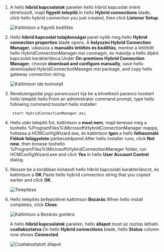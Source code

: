 
1. <span data-ttu-id="c2ed4-101">A hello **hibrid kapcsolatok** panelen hello hibrid kapcsolat imént létrehozott, majd **figyelő telepítő**.</span><span class="sxs-lookup"><span data-stu-id="c2ed4-101">In hello **Hybrid connections** blade, click hello hybrid connection you just created, then click **Listener Setup**.</span></span>
   
    ![Kattintson a figyelő beállítás](./media/app-service-hybrid-connections-manager-install/D04ClickListenerSetup.png)
2. <span data-ttu-id="c2ed4-103">Hello **hibrid kapcsolat tulajdonságai** panel nyílik meg.</span><span class="sxs-lookup"><span data-stu-id="c2ed4-103">hello **Hybrid connection properties** blade opens.</span></span> <span data-ttu-id="c2ed4-104">A **helyszíni Hybrid Connection Manager**, válassza a **manuális letöltés és beállítás**, mentse a letöltött hello HybridConnectionManager.msi csomagot, és másolja a hello átjáró kapcsolati karakterlánca.</span><span class="sxs-lookup"><span data-stu-id="c2ed4-104">Under **On-premises Hybrid Connection Manager**, choose **download and configure manually**, save hello downloaded HybridConnectionManager.msi package, and copy hello gateway connection string.</span></span>
   
    ![Kattintson ide tooinstall](./media/app-service-hybrid-connections-manager-install/D05ClickToInstallHCM.png)
3. <span data-ttu-id="c2ed4-106">Rendszergazdai jogú parancssort írja be a következő parancs toostart hello telepítő hello:</span><span class="sxs-lookup"><span data-stu-id="c2ed4-106">From an administrator command prompt, type hello following command toostart hello installer:</span></span>
   
        start HybridConnectionManager.msi
4. <span data-ttu-id="c2ed4-107">Hello után telepítő fut, kattintson a **most nem**, majd keresse meg a toohello %ProgramFiles%\Microsoft\HybridConnectionManager mappa, futtassa a HCMConfigWizard.exe, és kattintson **Igen** a hello **felhasználó Fiókok felügyelete** párbeszédpanel.</span><span class="sxs-lookup"><span data-stu-id="c2ed4-107">After hello installer runs, click **Not now**, then browse toohello %ProgramFiles%\Microsoft\HybridConnectionManager folder, run HCMConfigWizard.exe and click **Yes** in hello **User Account Control** dialog.</span></span>
5. <span data-ttu-id="c2ed4-108">Illessze be a korábban kimásolt hello hibrid kapcsolati karakterláncot, és kattintson a **OK**.</span><span class="sxs-lookup"><span data-stu-id="c2ed4-108">Paste hello hybrid connection string that you copied earlier and click **OK**.</span></span> 
   
    ![Telepítése](./media/app-service-hybrid-connections-manager-install/D08aHCMInstallManual.png)
6. <span data-ttu-id="c2ed4-110">Hello telepítés befejeztével kattintson **Bezárás**.</span><span class="sxs-lookup"><span data-stu-id="c2ed4-110">When hello install completes, click **Close**.</span></span>
   
    ![Kattintson a Bezárás gombra](./media/app-service-hybrid-connections-manager-install/D09HCMInstallComplete.png)
   
    <span data-ttu-id="c2ed4-112">A hello **hibrid kapcsolatok** panelen, hello **állapot** most az oszlop látható **csatlakoztatva**.</span><span class="sxs-lookup"><span data-stu-id="c2ed4-112">On hello **Hybrid connections** blade, hello **Status** column now shows **Connected**.</span></span> 
   
    ![Csatlakoztatott állapot](./media/app-service-hybrid-connections-manager-install/D10HCStatusConnected.png)

